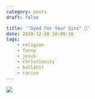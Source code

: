```yaml
---
category: posts
draft: false

title: '"Dyed For Your Sins" 🙏'
date: 2020-12-20 20:09:18
tags:
    - religion
    - funny
    - jesus
    - christianity
    - bullshit
    - racism
---
```


![](/misc/c/cereal-jesus.jpg)
